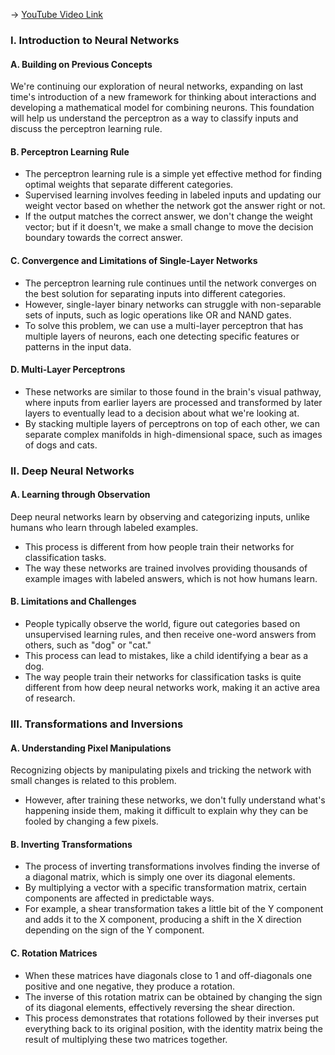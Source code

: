 -> [YouTube Video Link](https://www.youtube.com/watch?v=Oq_k8F2T1Jc&list=PLUl4u3cNGP61I4aI5T6OaFfRK2gihjiMm&index=15&pp=iAQB)

### I. Introduction to Neural Networks
#### A. Building on Previous Concepts

We're continuing our exploration of neural networks, expanding on last time's introduction of a new framework for thinking about interactions and developing a mathematical model for combining neurons. This foundation will help us understand the perceptron as a way to classify inputs and discuss the perceptron learning rule.

#### B. Perceptron Learning Rule
- The perceptron learning rule is a simple yet effective method for finding optimal weights that separate different categories.
- Supervised learning involves feeding in labeled inputs and updating our weight vector based on whether the network got the answer right or not.
- If the output matches the correct answer, we don't change the weight vector; but if it doesn't, we make a small change to move the decision boundary towards the correct answer.

#### C. Convergence and Limitations of Single-Layer Networks
- The perceptron learning rule continues until the network converges on the best solution for separating inputs into different categories.
- However, single-layer binary networks can struggle with non-separable sets of inputs, such as logic operations like OR and NAND gates.
- To solve this problem, we can use a multi-layer perceptron that has multiple layers of neurons, each one detecting specific features or patterns in the input data.

#### D. Multi-Layer Perceptrons
- These networks are similar to those found in the brain's visual pathway, where inputs from earlier layers are processed and transformed by later layers to eventually lead to a decision about what we're looking at.
- By stacking multiple layers of perceptrons on top of each other, we can separate complex manifolds in high-dimensional space, such as images of dogs and cats.

### II. Deep Neural Networks
#### A. Learning through Observation

Deep neural networks learn by observing and categorizing inputs, unlike humans who learn through labeled examples.
- This process is different from how people train their networks for classification tasks.
- The way these networks are trained involves providing thousands of example images with labeled answers, which is not how humans learn.

#### B. Limitations and Challenges
- People typically observe the world, figure out categories based on unsupervised learning rules, and then receive one-word answers from others, such as "dog" or "cat."
- This process can lead to mistakes, like a child identifying a bear as a dog.
- The way people train their networks for classification tasks is quite different from how deep neural networks work, making it an active area of research.

### III. Transformations and Inversions
#### A. Understanding Pixel Manipulations

Recognizing objects by manipulating pixels and tricking the network with small changes is related to this problem.
- However, after training these networks, we don't fully understand what's happening inside them, making it difficult to explain why they can be fooled by changing a few pixels.

#### B. Inverting Transformations
- The process of inverting transformations involves finding the inverse of a diagonal matrix, which is simply one over its diagonal elements.
- By multiplying a vector with a specific transformation matrix, certain components are affected in predictable ways.
- For example, a shear transformation takes a little bit of the Y component and adds it to the X component, producing a shift in the X direction depending on the sign of the Y component.

#### C. Rotation Matrices
- When these matrices have diagonals close to 1 and off-diagonals one positive and one negative, they produce a rotation.
- The inverse of this rotation matrix can be obtained by changing the sign of its diagonal elements, effectively reversing the shear direction.
- This process demonstrates that rotations followed by their inverses put everything back to its original position, with the identity matrix being the result of multiplying these two matrices together.